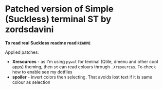 Patched version of Simple (Suckless) terminal ST by zordsdavini
===============================================================

**To read real Suckless readme read `README`**

Applied patches:
* **Xresources** - as I'm using `pywal` for teminal (Qtile, dmenu and other cool apps) theming, then `st` can read colours through
  `.Xresources`. To check how to enable see my dotfiles
* **spoiler** - invert colors then selecting. That avoids lost text if it is same colour as selection

